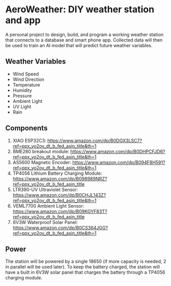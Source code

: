 # AeroWeather: DIY weather station and app
A personal project to design, build, and program a working weather station that connects to a database and smart phone app. Collected data will then be used to train an AI model that will predict future weather variables.

## Weather Variables

* Wind Speed
* Wind Direction
* Temperature
* Humidity
* Pressure
* Ambient Light
* UV Light
* Rain

## Components
1. XIAO ESP32C3: https://www.amazon.com/dp/B0DGX3LSC7?ref=ppx_yo2ov_dt_b_fed_asin_title&th=1
2. BME280 breakout module: https://www.amazon.com/dp/B0DHPCFJD6?ref=ppx_yo2ov_dt_b_fed_asin_title&th=1
3. AS5600 Magnetic Encoder: https://www.amazon.com/dp/B094F8H591?ref=ppx_yo2ov_dt_b_fed_asin_title&th=1
4. TP4056 Lithium Battery Charging Module: https://www.amazon.com/dp/B098989NRZ?ref=ppx_yo2ov_dt_b_fed_asin_title
5. LTR390-UV Ultraviolet Sensor: https://www.amazon.com/dp/B0CHJL143Z?ref=ppx_yo2ov_dt_b_fed_asin_title&th=1
6. VEML7700 Ambient Light Sensor: https://www.amazon.com/dp/B09KGYF83T?ref=ppx_yo2ov_dt_b_fed_asin_title
7. 6V3W Waterproof Solar Panel: https://www.amazon.com/dp/B0CS364JGG?ref=ppx_yo2ov_dt_b_fed_asin_title&th=1

## Power
The station will be powered by a single 18650 (if more capacity is needed, 2 in parallel will be used later). To keep the battery charged, the station will have a built in 6V3W solar panel that charges the battery through a TP4056 charging module.
